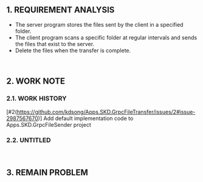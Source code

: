 ## 1. REQUIREMENT ANALYSIS
- The server program stores the files sent by the client in a specified folder.
- The client program scans a specific folder at regular intervals and sends the files that exist to the server.
- Delete the files when the transfer is complete.
<br>

## 2. WORK NOTE

### 2.1. WORK HISTORY

[#2(https://github.com/kdsong/Apps.SKD.GrpcFileTransfer/issues/2#issue-2987567670)] Add default implementation code to Apps.SKD.GrpcFileSender project

### 2.2. UNTITLED
<br>


## 3. REMAIN PROBLEM

